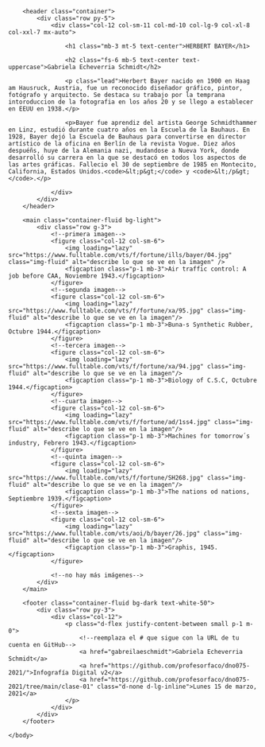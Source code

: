<html lang="es">
    <head>
        <meta charset="utf-8" />
        <meta name="viewport" content="width=device-width, initial-scale=1, shrink-to-fit=no" />
        <link href="https://cdn.jsdelivr.net/npm/bootstrap@5.0.0-beta1/dist/css/bootstrap.min.css" rel="stylesheet" integrity="sha384-giJF6kkoqNQ00vy+HMDP7azOuL0xtbfIcaT9wjKHr8RbDVddVHyTfAAsrekwKmP1" crossorigin="anonymous" />
        <title>Reemplaza este título que se muestra en la ventana de tu navegador</title>
        <link rel="preconnect" href="https://fonts.gstatic.com" />
        <link href="https://fonts.googleapis.com/css2?family=DM+Sans:ital@0;1&display=swap" rel="stylesheet">
        <style>
            :root{ --bs-font-sans-serif: 'DM Sans', sans-serif; }
            :hover { transition: all ease 0.5s;  }
            *{ font-weight: 400; }
            header p { text-align: justify; }
            header p.lead { line-height: 1.6; }
            footer a{ color:var(--bs-gray); text-decoration: none; }
            footer a:hover{ color:var(--bs-light); }
        </style>
    </head>
    <body>

        <header class="container">
            <div class="row py-5">
                <div class="col-12 col-sm-11 col-md-10 col-lg-9 col-xl-8 col-xxl-7 mx-auto">
                    
                    <h1 class="mb-3 mt-5 text-center">HERBERT BAYER</h1>
                    
                    <h2 class="fs-6 mb-5 text-center text-uppercase">Gabriela Echeverria Schmidt</h2>
                    
                    <p class="lead">Herbert Bayer nacido en 1900 en Haag am Hausruck, Austria, fue un reconocido diseñador gráfico, pintor, fotógrafo y arquitecto. Se destaca su trabajo por la temprana intoroduccion de la fotografia en los años 20 y se llego a establecer en EEUU en 1938.</p>
                    
                    <p>Bayer fue aprendiz del artista George Schmidthammer en Linz, estudió durante cuatro años en la Escuela de la Bauhaus. En 1928, Bayer dejó la Escuela de Bauhaus para convertirse en director artístico de la oficina en Berlín de la revista Vogue. Diez años despuéñs, huye de la Alemania nazi, mudandose a Nueva York, donde desarrolló su carrera en la que se destacó en todos los aspectos de las artes gráficas. Fallecio el 30 de septiembre de 1985 en Montecito, California, Estados Unidos.<code>&lt;p&gt;</code> y <code>&lt;/p&gt;</code>.</p>

                </div>
            </div>
        </header>

        <main class="container-fluid bg-light">
            <div class="row g-3">
                <!--primera imagen-->
                <figure class="col-12 col-sm-6">
                    <img loading="lazy" src="https://www.fulltable.com/vts/f/fortune/ills/bayer/04.jpg" class="img-fluid" alt="describe lo que se ve en la imagen" />
                    <figcaption class="p-1 mb-3">Air traffic control: A job before CAA, Noviembre 1943.</figcaption>
                </figure>
                <!--segunda imagen-->
                <figure class="col-12 col-sm-6">
                    <img loading="lazy" src="https://www.fulltable.com/vts/f/fortune/xa/95.jpg" class="img-fluid" alt="describe lo que se ve en la imagen"/>
                    <figcaption class="p-1 mb-3">Buna-s Synthetic Rubber, Octubre 1944.</figcaption>
                </figure>
                <!--tercera imagen-->
                <figure class="col-12 col-sm-6">
                    <img loading="lazy" src="https://www.fulltable.com/vts/f/fortune/xa/94.jpg" class="img-fluid" alt="describe lo que se ve en la imagen"/>
                    <figcaption class="p-1 mb-3">Biology of C.S.C, Octubre 1944.</figcaption>
                </figure>
                <!--cuarta imagen-->
                <figure class="col-12 col-sm-6">
                    <img loading="lazy" src="https://www.fulltable.com/vts/f/fortune/ad/1ss4.jpg" class="img-fluid" alt="describe lo que se ve en la imagen"/>
                    <figcaption class="p-1 mb-3">Machines for tomorrow´s industry, Febrero 1943.</figcaption>
                </figure>
                <!--quinta imagen-->
                <figure class="col-12 col-sm-6">
                    <img loading="lazy" src="https://www.fulltable.com/vts/f/fortune/SH268.jpg" class="img-fluid" alt="describe lo que se ve en la imagen"/>
                    <figcaption class="p-1 mb-3">The nations od nations, Septiembre 1939.</figcaption>
                </figure>
                <!--sexta imagen-->
                <figure class="col-12 col-sm-6">
                    <img loading="lazy" src="https://www.fulltable.com/vts/aoi/b/bayer/26.jpg" class="img-fluid" alt="describe lo que se ve en la imagen"/>
                    <figcaption class="p-1 mb-3">Graphis, 1945.</figcaption>
                </figure>
             
                <!--no hay más imágenes-->
            </div>
        </main>

        <footer class="container-fluid bg-dark text-white-50">
            <div class="row py-3">
                <div class="col-12">
                    <p class="d-flex justify-content-between small p-1 m-0">
                        <!--reemplaza el # que sigue con la URL de tu cuenta en GitHub-->
                        <a href="gabreilaeschmidt">Gabriela Echeverria Schmidt</a>
                        <a href="https://github.com/profesorfaco/dno075-2021/">Infografía Digital v2</a>
                        <a href="https://github.com/profesorfaco/dno075-2021/tree/main/clase-01" class="d-none d-lg-inline">Lunes 15 de marzo, 2021</a>
                    </p>
                </div>
            </div>
        </footer>

    </body>
</html>
